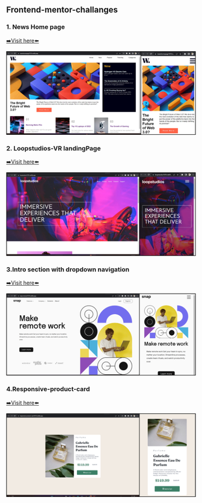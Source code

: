 ## Frontend-mentor-challanges

### 1. News Home page

<a href="https://newshomepage7070.netlify.app/">➡️Visit here⬅️ </a>

<img src="./completed-imgs/news-web3.0.jpg"  />

### 2. Loopstudios-VR landingPage

<a href="https://loopstudios7070.netlify.app/">➡️Visit here⬅️ </a>

<img src="./completed-imgs/loop-studios.jpg"  />

### 3.Intro section with dropdown navigation

<a href="https://snap-remote7070.netlify.app/">➡️Visit here⬅️ </a>

<img src="./completed-imgs/intro-section-with-drop-down.jpg"  />

### 4.Responsive-product-card

<a href="https://responsive-product-card7070.netlify.app/">➡️Visit here⬅️ </a>

<img src="./completed-imgs/reponsive-image-card.jpg"  />

